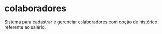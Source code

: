 # colaboradores
Sistema para cadastrar e gerenciar colaboradores com opção de histórico referente ao salário.
